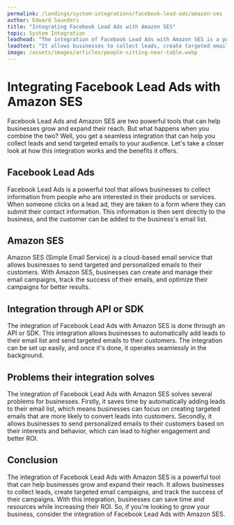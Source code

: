 ```yaml
---
permalink: /landings/system-integrations/facebook-lead-ads/amazon-ses
author: Edward Saunders
title: "Integrating Facebook Lead Ads with Amazon SES"
topic: System Integration
leadhead: "The integration of Facebook Lead Ads with Amazon SES is a powerful tool that can help businesses grow and expand their reach"
leadtext: "It allows businesses to collect leads, create targeted email campaigns, and track the success of their campaigns. With this integration, businesses can save time and resources while increasing their ROI. So, if you're looking to grow your business, consider the integration of Facebook Lead Ads with Amazon SES."
image: /assets/images/articles/people-sitting-near-table.webp
---
```

<div class="arttext">	<h1>Integrating Facebook Lead Ads with Amazon SES</h1>
	<p>Facebook Lead Ads and Amazon SES are two powerful tools that can help businesses grow and expand their reach. But what happens when you combine the two? Well, you get a seamless integration that can help you collect leads and send targeted emails to your audience. Let's take a closer look at how this integration works and the benefits it offers.</p>
	<h2>Facebook Lead Ads</h2>
	<p>Facebook Lead Ads is a powerful tool that allows businesses to collect information from people who are interested in their products or services. When someone clicks on a lead ad, they are taken to a form where they can submit their contact information. This information is then sent directly to the business, and the customer can be added to the business's email list.</p>
	<h2>Amazon SES</h2>
	<p>Amazon SES (Simple Email Service) is a cloud-based email service that allows businesses to send targeted and personalized emails to their customers. With Amazon SES, businesses can create and manage their email campaigns, track the success of their emails, and optimize their campaigns for better results.</p>
	<h2>Integration through API or SDK</h2>
	<p>The integration of Facebook Lead Ads with Amazon SES is done through an API or SDK. This integration allows businesses to automatically add leads to their email list and send targeted emails to their customers. The integration can be set up easily, and once it's done, it operates seamlessly in the background.</p>
	<h2>Problems their integration solves</h2>
	<p>The integration of Facebook Lead Ads with Amazon SES solves several problems for businesses. Firstly, it saves time by automatically adding leads to their email list, which means businesses can focus on creating targeted emails that are more likely to convert leads into customers. Secondly, it allows businesses to send personalized emails to their customers based on their interests and behavior, which can lead to higher engagement and better ROI.</p>
	<h2>Conclusion</h2>
	<p>The integration of Facebook Lead Ads with Amazon SES is a powerful tool that can help businesses grow and expand their reach. It allows businesses to collect leads, create targeted email campaigns, and track the success of their campaigns. With this integration, businesses can save time and resources while increasing their ROI. So, if you're looking to grow your business, consider the integration of Facebook Lead Ads with Amazon SES.</p>
</div>